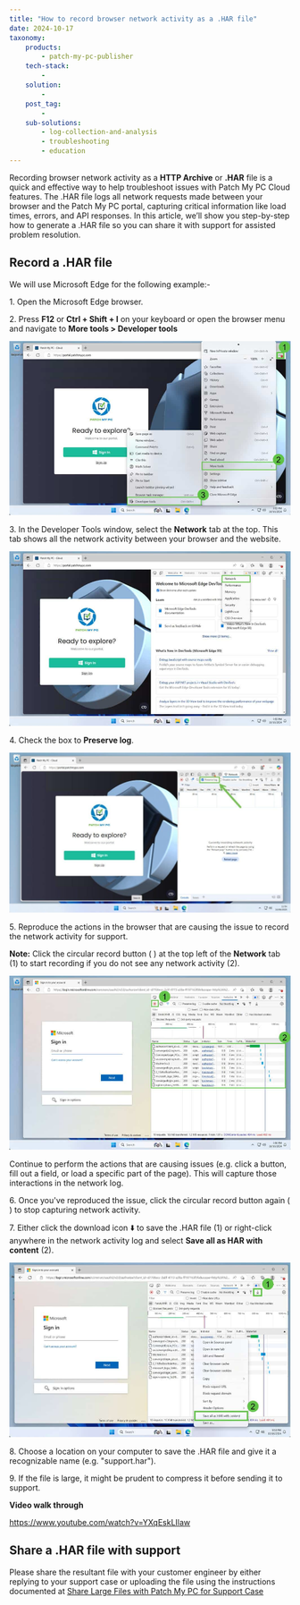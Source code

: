 ```yaml
---
title: "How to record browser network activity as a .HAR file"
date: 2024-10-17
taxonomy:
    products:
        - patch-my-pc-publisher
    tech-stack:
        - 
    solution:
        - 
    post_tag:
        - 
    sub-solutions:
        - log-collection-and-analysis
        - troubleshooting
        - education
---
```


Recording browser network activity as a **HTTP Archive** or **.HAR** file is a quick and effective way to help troubleshoot issues with Patch My PC Cloud features. The .HAR file logs all network requests made between your browser and the Patch My PC portal, capturing critical information like load times, errors, and API responses. In this article, we’ll show you step-by-step how to generate a .HAR file so you can share it with support for assisted problem resolution.

## Record a .HAR file

We will use Microsoft Edge for the following example:-

1\. Open the Microsoft Edge browser.

2\. Press **F12** or **Ctrl + Shift + I** on your keyboard or open the browser menu and navigate to **More tools > Developer tools**

![](/_images/har_file_1.jpg)

3\. In the Developer Tools window, select the **Network** tab at the top. This tab shows all the network activity between your browser and the website.

![](/_images/har_file_2.jpg)

4\. Check the box to **Preserve log**.

![](/_images/preservelog-1024x581.jpg)

5\. Reproduce the actions in the browser that are causing the issue to record the network activity for support.

**Note:** Click the circular record button ( ) at the top left of the **Network** tab (1) to start recording if you do not see any network activity (2).

![](/_images/har_file_3.jpg)

Continue to perform the actions that are causing issues (e.g. click a button, fill out a field, or load a specific part of the page). This will capture those interactions in the network log.

6\. Once you've reproduced the issue, click the circular record button again ( ) to stop capturing network activity.

7\. Either click the download icon ⬇️ to save the .HAR file (1) or right-click anywhere in the network activity log and select **Save all as HAR with content** (2).

![](/_images/har_file_4.jpg)

8\. Choose a location on your computer to save the .HAR file and give it a recognizable name (e.g. "support.har").

9\. If the file is large, it might be prudent to compress it before sending it to support.

**Video walk through**

https://www.youtube.com/watch?v=YXqEskLIlaw

## Share a .HAR file with support

Please share the resultant file with your customer engineer by either replying to your support case or uploading the file using the instructions documented at [Share Large Files with Patch My PC for Support Case](https://patchmypc.com/how-to-share-large-files)